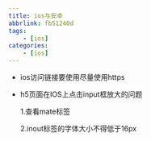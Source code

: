 ```yaml
---
title: ios与安卓
abbrlink: fb51240d
tags: 
    - [ios]
categories:
    - [ios]
---
```

- ios访问链接要使用尽量使用https
- h5页面在IOS上点击input框放大的问题

  1.查看mate标签
  
  2.inout标签的字体大小不得低于16px
  <!-- more -->